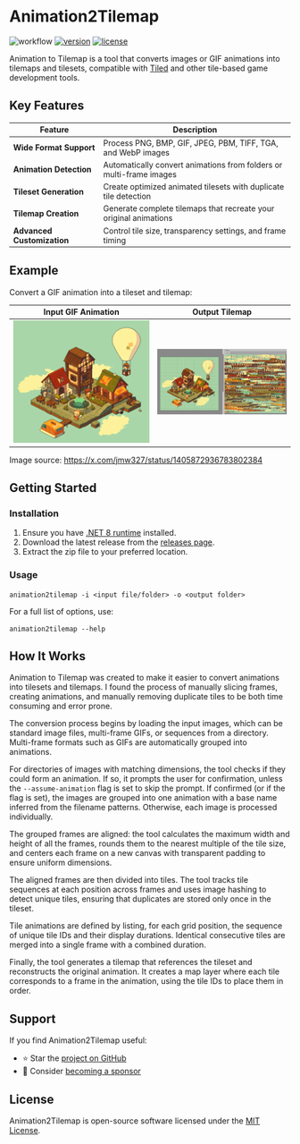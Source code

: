 # Animation2Tilemap

![workflow](https://img.shields.io/github/actions/workflow/status/vonhoff/Animation2Tilemap/dotnet.yml)
[![version](https://img.shields.io/badge/version-2.1.0-blue)](https://github.com/vonhoff/Animation2Tilemap/releases)
[![license](https://img.shields.io/badge/license-MIT-blue)](LICENSE)

Animation to Tilemap is a tool that converts images or GIF animations into tilemaps and tilesets, compatible with [Tiled](https://www.mapeditor.org/) and other tile-based game development tools.

## Key Features

| Feature                    | Description                                                         |
|----------------------------|---------------------------------------------------------------------|
| **Wide Format Support**    | Process PNG, BMP, GIF, JPEG, PBM, TIFF, TGA, and WebP images        |
| **Animation Detection**    | Automatically convert animations from folders or multi-frame images |
| **Tileset Generation**     | Create optimized animated tilesets with duplicate tile detection    |
| **Tilemap Creation**       | Generate complete tilemaps that recreate your original animations   |
| **Advanced Customization** | Control tile size, transparency settings, and frame timing          |

## Example

Convert a GIF animation into a tileset and tilemap:

|      Input GIF Animation      |         Output Tilemap          |
|:-----------------------------:|:-------------------------------:|
| ![Input](Resources/input.gif) | ![Output](Resources/result.png) |

Image source: https://x.com/jmw327/status/1405872936783802384

## Getting Started

### Installation

1. Ensure you have [.NET 8 runtime](https://dotnet.microsoft.com/en-us/download/dotnet/8.0) installed.
2. Download the latest release from the [releases page](https://github.com/vonhoff/Animation2Tilemap/releases).
3. Extract the zip file to your preferred location.

### Usage

```
animation2tilemap -i <input file/folder> -o <output folder>
```

For a full list of options, use:

```
animation2tilemap --help
```

## How It Works

Animation to Tilemap was created to make it easier to convert animations into tilesets and tilemaps. I found the process of manually slicing frames, creating animations, and manually removing duplicate tiles to be both time consuming and error prone.

The conversion process begins by loading the input images, which can be standard image files, multi-frame GIFs, or sequences from a directory. Multi-frame formats such as GIFs are automatically grouped into animations.

For directories of images with matching dimensions, the tool checks if they could form an animation. If so, it prompts the user for confirmation, unless the
`--assume-animation` flag is set to skip the prompt. If confirmed (or if the flag is set), the images are grouped into one animation with a base name inferred from the filename patterns. Otherwise, each image is processed individually.

The grouped frames are aligned: the tool calculates the maximum width and height of all the frames, rounds them to the nearest multiple of the tile size, and centers each frame on a new canvas with transparent padding to ensure uniform dimensions.

The aligned frames are then divided into tiles. The tool tracks tile sequences at each position across frames and uses image hashing to detect unique tiles, ensuring that duplicates are stored only once in the tileset.

Tile animations are defined by listing, for each grid position, the sequence of unique tile IDs and their display durations. Identical consecutive tiles are merged into a single frame with a combined duration.

Finally, the tool generates a tilemap that references the tileset and reconstructs the original animation. It creates a map layer where each tile corresponds to a frame in the animation, using the tile IDs to place them in order.

## Support

If you find Animation2Tilemap useful:

- ⭐ Star the [project on GitHub](https://github.com/vonhoff/Animation2Tilemap)
- 💖 Consider [becoming a sponsor](https://github.com/sponsors/vonhoff)

## License

Animation2Tilemap is open-source software licensed under the [MIT License](LICENSE).
